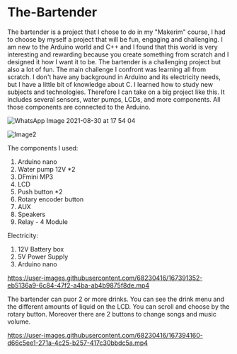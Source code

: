# The-Bartender
The bartender is a project that I chose to do in my "Makerim" course, I had to choose by myself a project that will be fun, engaging and challenging.
I am new to the Arduino world and C++ and I found that this world is very interesting and rewarding because you create something from scratch and I designed it how I want it to be.
The bartender is a challenging project but also a lot of fun. The main challenge I confront was learning all from scratch. I don't have any background in Arduino and its electricity needs, but I have a little bit of knowledge about C. I learned how to study new subjects and technologies. Therefore I can take on a big project like this. It includes several sensors, water pumps, LCDs, and more components. All those components are connected to the Arduino.

![WhatsApp Image 2021-08-30 at 17 54 04](https://user-images.githubusercontent.com/68230416/167394305-53674ec3-abe1-492d-af7a-91d23c1b2f9d.jpeg)

![Image2](https://user-images.githubusercontent.com/68230416/167391243-9e972a1f-8596-4df2-9de0-d050ad0e939f.jpeg)


The components I used:
1) Arduino nano
2) Water pump 12V  *2
3) DFmini MP3
4) LCD
5) Push button  *2
6) Rotary encoder button
7) AUX
8) Speakers
9) Relay - 4 Module

Electricity:
1) 12V Battery box
2) 5V Power Supply
3) Arduino nano

https://user-images.githubusercontent.com/68230416/167391352-eb5136a9-6c84-47f2-a4ba-ab4b9875f8de.mp4

The bartender can puor 2 or more drinks.
You can see the drink menu and the different amounts of liquid on the LCD. You can scroll and choose by the rotary button.
Moreover there are 2 buttons to change songs and music volume.

https://user-images.githubusercontent.com/68230416/167394160-d66c5ee1-271a-4c25-b257-417c30bbdc5a.mp4
